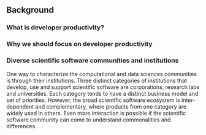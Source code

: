 ## Background

### What is developer productivity?

### Why we should focus on developer productivity

### Diverse scientific software communities and institutions
One way to characterize the computational and data sciences communities is through their institutions.  Three distinct categories of institutions that develop, use and support scientific software are corporations, research labs and universities.  Each category tends to have a distinct business model and set of priorities. However, the broad scientific software ecosystem is inter-dependent and complementary, where products from one category are widely used in others.  Even more interaction is possible if the scientific software community can come to understand commonalities and differences.
